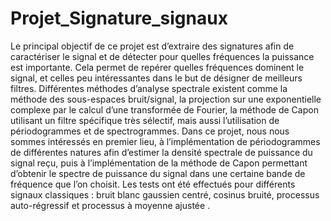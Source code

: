 # Projet_Signature_signaux

Le principal objectif de ce projet est d’extraire des signatures afin de caractériser le signal et
de détecter pour quelles fréquences la puissance est importante. Cela permet de repérer quelles
fréquences dominent le signal, et celles peu intéressantes dans le but de désigner de meilleurs
filtres. Différentes méthodes d’analyse spectrale existent comme la méthode des sous-espaces
bruit/signal, la projection sur une exponentielle complexe par le calcul d’une transformée de
Fourier, la méthode de Capon utilisant un filtre spécifique très sélectif, mais aussi l’utilisation de
périodogrammes et de spectrogrammes. Dans ce projet, nous nous sommes intéressés en premier
lieu, à l’implémentation de périodogrammes de différentes natures afin d’estimer la densité spectrale de puissance du signal reçu, puis à l’implémentation de la méthode de Capon permettant d’obtenir le spectre de puissance du signal dans une certaine bande de fréquence que l’on choisit.
Les tests ont été effectués pour différents signaux classiques : bruit blanc gaussien centré, cosinus
bruité, processus auto-régressif et processus à moyenne ajustée .
